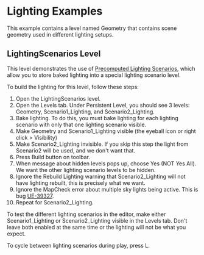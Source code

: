 # Lighting Examples

This example contains a level named Geometry that contains scene geometry used in different lighting
setups.


## LightingScenarios Level
This level demonstrates the use of [Precomputed Lighting Scenarios](https://docs.unrealengine.com/en-us/Engine/Rendering/LightingAndShadows/PrecomputedLightingScenarios),
which allow you to store baked lighting into a special lighting scenario level.

To build the lighting for this level, follow these steps:

1. Open the LightingScenarios level.
2. Open the Levels tab. Under Persistent Level, you should see 3 levels: Geometry, Scenario1_Lighting, and Scenario2_Lighting.
3. Bake lighting. To do this, you must bake lighting for each lighting scenario with only that one lighting scenario visible.
  1. Make Geometry and Scenario1_Lighting visible (the eyeball icon or right click > Visibility)
  2. Make Scenario2_Lighting invisible. If you skip this step the light from Scenario2 will be used, and we don't want that.
  3. Press Build button on toolbar.
  4. When message about hidden levels pops up, choose Yes (NOT Yes All). We want the other lighting scenario levels to be hidden.
  5. Ignore the Rebuild Lighting warning that Scenario2_Lighting will not have lighting rebuilt, this is precisely what we want.
  6. Ignore the MapCheck error about multiple sky lights being active. This is bug [UE-39327](https://issues.unrealengine.com/issue/UE-39327).
  7. Repeat for Scenario2_Lighting.

To test the different lighting scenarios in the editor, make either Scenario1_Lighting or Scenario2_Lighting visible in the Levels tab.
Don't leave both enabled at the same time or the lighting will not be what you expect.

To cycle between lighting scenarios during play, press L.
